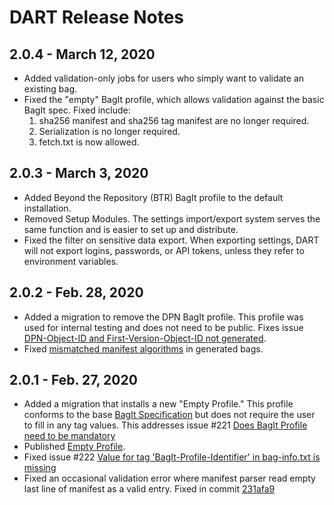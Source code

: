 # DART Release Notes

## 2.0.4 - March 12, 2020

* Added validation-only jobs for users who simply want to validate an existing bag.
* Fixed the "empty" BagIt profile, which allows validation against the basic BagIt spec. Fixed include:
    1. sha256 manifest and sha256 tag manifest are no longer required.
    2. Serialization is no longer required.
    3. fetch.txt is now allowed.

## 2.0.3 - March 3, 2020

* Added Beyond the Repository (BTR) BagIt profile to the default installation.
* Removed Setup Modules. The settings import/export system serves the same function and is easier to set up and distribute.
* Fixed the filter on sensitive data export. When exporting settings, DART will not export logins, passwords, or API tokens, unless they refer to environment variables.

## 2.0.2 - Feb. 28, 2020

* Added a migration to remove the DPN BagIt profile. This profile was used for internal testing and does not need to be public. Fixes issue [DPN-Object-ID and First-Version-Object-ID not generated](https://github.com/APTrust/dart/issues/224).
* Fixed [mismatched manifest algorithms](https://github.com/APTrust/dart/issues/223) in generated bags.

## 2.0.1 - Feb. 27, 2020

* Added a migration that installs a new "Empty Profile." This profile conforms to the base [BagIt Specification](https://tools.ietf.org/html/rfc8493) but does not require the user to fill in any tag values. This addresses issue #221 [Does BagIt Profile need to be mandatory](https://github.com/APTrust/dart/issues/221)
* Published [Empty Profile](https://raw.githubusercontent.com/APTrust/dart/master/profiles/empty_profile.json).
* Fixed issue #222 [Value for tag 'BagIt-Profile-Identifier' in bag-info.txt is missing](https://github.com/APTrust/dart/issues/222)
* Fixed an occasional validation error where manifest parser read empty last line of manifest as a valid entry. Fixed in commit [231afa9](https://github.com/APTrust/dart/commit/231afa9c42e181a89a82001d495d1d66509124a3)
